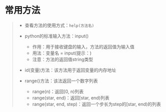 # 常用方法
>* 查看方法的使用方式：```help(方法名)```
>
>
>* python的标准输入方法：input()
>   * 作用：用于接收键盘的输入，方法的返回值为输入值
>   * 用法：变量名 = input(提示：)
>   * 注意：方法的返回值string类型
>
>
>* id(变量)方法：该方法用于返回变量的内存地址
>
>
>* range()方法：该法返回一个数字列表
>   * range(n)：返回[0, n)列表
>   * range(star, end)：返回[star, end)列表
>   * range(star, end, step)：返回一个步长为step的[star, end)的列表
>